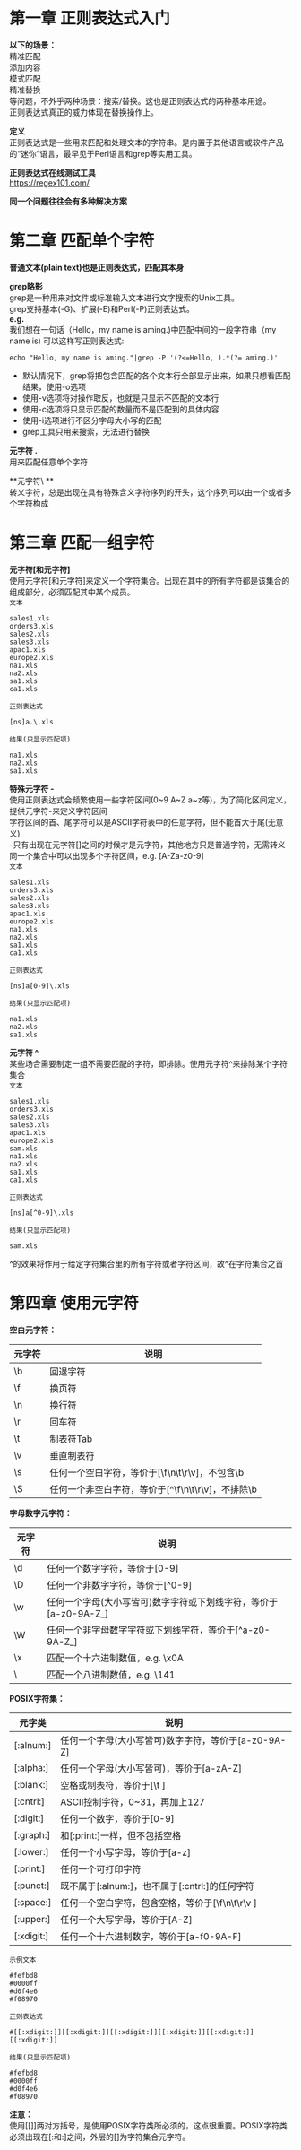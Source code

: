 # 第一章 正则表达式入门  
**以下的场景：**    
精准匹配  
添加内容  
模式匹配  
精准替换  
等问题，不外乎两种场景：搜索/替换。这也是正则表达式的两种基本用途。  
正则表达式真正的威力体现在替换操作上。   

**定义**  
正则表达式是一些用来匹配和处理文本的字符串。是内置于其他语言或软件产品的“迷你”语言，最早见于Perl语言和grep等实用工具。   

**正则表达式在线测试工具**  
https://regex101.com/  

**同一个问题往往会有多种解决方案**  

# 第二章 匹配单个字符   
**普通文本(plain text)也是正则表达式，匹配其本身**  

**grep略影**  
grep是一种用来对文件或标准输入文本进行文字搜索的Unix工具。  
grep支持基本(-G)、扩展(-E)和Perl(-P)正则表达式。  
**e.g.**   
我们想在一句话（Hello，my name is aming.)中匹配中间的一段字符串（my name is) 可以这样写正则表达式:  
```shell
echo "Hello, my name is aming."|grep -P '(?<=Hello, ).*(?= aming.)'
```   
- 默认情况下，grep将把包含匹配的各个文本行全部显示出来，如果只想看匹配结果，使用-o选项  
- 使用-v选项将对操作取反，也就是只显示不匹配的文本行  
- 使用-c选项将只显示匹配的数量而不是匹配到的具体内容  
- 使用-i选项进行不区分字母大小写的匹配  
- grep工具只用来搜索，无法进行替换  

**元字符 .**  
用来匹配任意单个字符  
 
**元字符\ **  
转义字符，总是出现在具有特殊含义字符序列的开头，这个序列可以由一个或者多个字符构成    
  

# 第三章 匹配一组字符   
**元字符[和元字符]**   
使用元字符[和元字符]来定义一个字符集合。出现在其中的所有字符都是该集合的组成部分，必须匹配其中某个成员。  
`文本`   
```shell
sales1.xls  
orders3.xls  
sales2.xls  
sales3.xls 
apac1.xls   
europe2.xls  
na1.xls  
na2.xls  
sa1.xls  
ca1.xls  
```
`正则表达式`  
```shell 
[ns]a.\.xls  
```
`结果(只显示匹配项)`  
```shell 
na1.xls  
na2.xls  
sa1.xls  
``` 
**特殊元字符 -**  
使用正则表达式会频繁使用一些字符区间(0~9 A~Z a~z等)，为了简化区间定义，提供元字符-来定义字符区间   
字符区间的首、尾字符可以是ASCII字符表中的任意字符，但不能首大于尾(无意义)    
-只有出现在元字符[]之间的时候才是元字符，其他地方只是普通字符，无需转义   
同一个集合中可以出现多个字符区间，e.g. [A-Za-z0-9]        
`文本`   
```shell
sales1.xls  
orders3.xls  
sales2.xls  
sales3.xls 
apac1.xls   
europe2.xls  
na1.xls  
na2.xls  
sa1.xls  
ca1.xls  
```
`正则表达式`  
```shell 
[ns]a[0-9]\.xls  
```
`结果(只显示匹配项)`  
```shell 
na1.xls  
na2.xls  
sa1.xls  
```   

**元字符 ^**  
某些场合需要制定一组不需要匹配的字符，即排除。使用元字符^来排除某个字符集合   
`文本`   
```shell
sales1.xls  
orders3.xls  
sales2.xls  
sales3.xls 
apac1.xls   
europe2.xls  
sam.xls  
na1.xls  
na2.xls  
sa1.xls  
ca1.xls  
```
`正则表达式`  
```shell 
[ns]a[^0-9]\.xls  
```
`结果(只显示匹配项)`  
```shell 
sam.xls    
```  
^的效果将作用于给定字符集合里的所有字符或者字符区间，故^在字符集合之首    

# 第四章 使用元字符  

**空白元字符：**  

| 元字符 | 说明 |
| ----- | ----- |
| \b | 回退字符 |
| \f | 换页符 |
| \n | 换行符 |
| \r | 回车符 |
| \t | 制表符Tab |
| \v | 垂直制表符 | 
| \s | 任何一个空白字符，等价于[\f\n\t\r\v]，不包含\b |
| \S | 任何一个非空白字符，等价于[^\f\n\t\r\v]，不排除\b | 

**字母数字元字符：**  

| 元字符 | 说明 |
| ----- | ----- |
| \d | 任何一个数字字符，等价于[0-9] |
| \D | 任何一个非数字字符，等价于[^0-9] |
| \w | 任何一个字母(大小写皆可)数字字符或下划线字符，等价于[a-z0-9A-Z_] |
| \W | 任何一个非字母数字字符或下划线字符，等价于[^a-z0-9A-Z_] |
| \x | 匹配一个十六进制数值，e.g. \x0A |
| \ | 匹配一个八进制数值，e.g. \141 |   

**POSIX字符集：**  

| 元字类 | 说明 |
| ----- | ----- |
| [:alnum:] | 任何一个字母(大小写皆可)数字字符，等价于[a-z0-9A-Z] |
| [:alpha:] | 任何一个字母(大小写皆可)，等价于[a-zA-Z] |
| [:blank:] | 空格或制表符，等价于[\t ] |
| [:cntrl:] | ASCII控制字符，0~31，再加上127 |
| [:digit:] | 任何一个数字，等价于[0-9] |
| [:graph:] | 和[:print:]一样，但不包括空格 |
| [:lower:] | 任何一个小写字母，等价于[a-z] |
| [:print:] | 任何一个可打印字符 |
| [:punct:] | 既不属于[:alnum:]，也不属于[:cntrl:]的任何字符 |
| [:space:] | 任何一个空白字符，包含空格，等价于[\f\n\t\r\v ] |
| [:upper:] | 任何一个大写字母，等价于[A-Z] |
| [:xdigit:] | 任何一个十六进制数字，等价于[a-f0-9A-F] | 
  
`示例文本`   
```shell
#fefbd8
#0000ff
#d0f4e6
#f08970  
```
`正则表达式`  
```shell 
#[[:xdigit:]][[:xdigit:]][[:xdigit:]][[:xdigit:]][[:xdigit:]][[:xdigit:]]  
```
`结果(只显示匹配项)`  
```shell 
#fefbd8
#0000ff
#d0f4e6
#f08970    
```  

**注意：**    
使用[[]]两对方括号，是使用POSIX字符类所必须的，这点很重要。POSIX字符类必须出现在[:和:]之间，外层的[]为字符集合元字符。   



